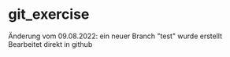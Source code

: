 ﻿# git_exercise
 Änderung vom 09.08.2022: ein neuer Branch "test" wurde erstellt
 Bearbeitet direkt in github
